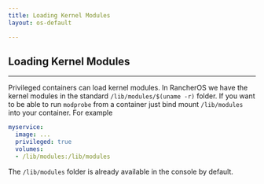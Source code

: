 ```yaml
---
title: Loading Kernel Modules
layout: os-default

---
```


## Loading Kernel Modules
---

Privileged containers can load kernel modules.  In RancherOS we have the kernel modules in the standard `/lib/modules/$(uname -r)` folder.  If you want to be able to run `modprobe` from a container just bind mount `/lib/modules` into your container.  For example

```yaml
myservice:
  image: ...
  privileged: true
  volumes:
  - /lib/modules:/lib/modules
```

The `/lib/modules` folder is already available in the console by default.
